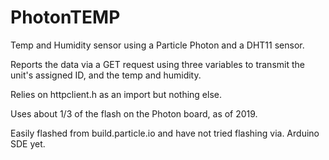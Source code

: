 # PhotonTEMP
Temp and Humidity sensor using a Particle Photon and a DHT11 sensor. 

Reports the data via a GET request using three variables to transmit the unit's assigned ID, and the temp and humidity.

Relies on httpclient.h as an import but nothing else.

Uses about 1/3 of the flash on the Photon board, as of 2019.

Easily flashed from build.particle.io and have not tried flashing via. Arduino SDE yet.


